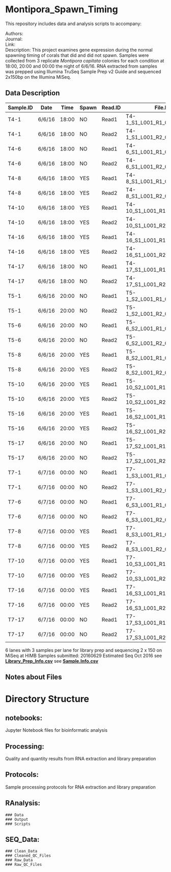 # Montipora_Spawn_Timing


This repository includes data and analysis scripts to accompany:

Authors:  
Journal:   
Link:   
Description: 
This project examines gene expression during the normal spawning timing of corals that did and did not spawn. Samples were collected from 3 replicate _Montipora capitata_ colonies for each condition at 18:00, 20:00 and 00:00 the night of 6/6/16. RNA extracted from samples was prepped using Illumina TruSeq Sample Prep v2 Guide and sequenced 2x150bp on the Illumina MiSeq.
 
## Data Description

**Sample.ID** | **Date** | **Time** | **Spawn** | **Read.ID** | **File.ID** | **Read.Count**  
 ------ | ------ | ------ | ------ | ------ | ------ | ------ 
T4-1 | 6/6/16 | 18:00 | NO | Read1 | T4-1_S1_L001_R1_001.fastq.gz |
T4-1 | 6/6/16 | 18:00 | NO | Read2 | T4-1_S1_L001_R2_001.fastq.gz |
T4-6 | 6/6/16 | 18:00 | NO | Read1 | T4-6_S1_L001_R1_001.fastq.gz |
T4-6 | 6/6/16 | 18:00 | NO | Read2 | T4-6_S1_L001_R2_001.fastq.gz |
T4-8 | 6/6/16 | 18:00 | YES | Read1 | T4-8_S1_L001_R1_001.fastq.gz |
T4-8 | 6/6/16 | 18:00 | YES | Read2 | T4-8_S1_L001_R2_001.fastq.gz |
T4-10 | 6/6/16 | 18:00 | YES | Read1 | T4-10_S1_L001_R1_001.fastq.gz |
T4-10 | 6/6/16 | 18:00 | YES | Read2 | T4-10_S1_L001_R2_001.fastq.gz |
T4-16 | 6/6/16 | 18:00 | YES | Read1 | T4-16_S1_L001_R1_001.fastq.gz |
T4-16 | 6/6/16 | 18:00 | YES | Read2 | T4-16_S1_L001_R2_001.fastq.gz |
T4-17 | 6/6/16 | 18:00 | NO | Read1 | T4-17_S1_L001_R1_001.fastq.gz |
T4-17 | 6/6/16 | 18:00 | NO | Read2 | T4-17_S1_L001_R2_001.fastq.gz |
T5-1 | 6/6/16 | 20:00 | NO | Read1 | T5-1_S2_L001_R1_001.fastq.gz |
T5-1 | 6/6/16 | 20:00 | NO | Read2 | T5-1_S2_L001_R2_001.fastq.gz |
T5-6 | 6/6/16 | 20:00 | NO | Read1 | T5-6_S2_L001_R1_001.fastq.gz |
T5-6 | 6/6/16 | 20:00 | NO | Read2 | T5-6_S2_L001_R2_001.fastq.gz |
T5-8 | 6/6/16 | 20:00 | YES | Read1 | T5-8_S2_L001_R1_001.fastq.gz |
T5-8 | 6/6/16 | 20:00 | YES | Read2 | T5-8_S2_L001_R2_001.fastq.gz |
T5-10 | 6/6/16 | 20:00 | YES | Read1 | T5-10_S2_L001_R1_001.fastq.gz |
T5-10 | 6/6/16 | 20:00 | YES | Read2 | T5-10_S2_L001_R2_001.fastq.gz |
T5-16 | 6/6/16 | 20:00 | YES | Read1 | T5-16_S2_L001_R1_001.fastq.gz |
T5-16 | 6/6/16 | 20:00 | YES | Read2 | T5-16_S2_L001_R2_001.fastq.gz |
T5-17 | 6/6/16 | 20:00 | NO | Read1 | T5-17_S2_L001_R1_001.fastq.gz |
T5-17 | 6/6/16 | 20:00 | NO | Read2 | T5-17_S2_L001_R2_001.fastq.gz |
T7-1 | 6/7/16 | 00:00 | NO | Read1 | T7-1_S3_L001_R1_001.fastq.gz |
T7-1 | 6/7/16 | 00:00 | NO | Read2 | T7-1_S3_L001_R2_001.fastq.gz |
T7-6 | 6/7/16 | 00:00 | NO | Read1 | T7-6_S3_L001_R1_001.fastq.gz |
T7-6 | 6/7/16 | 00:00 | NO | Read2 | T7-6_S3_L001_R2_001.fastq.gz |
T7-8 | 6/7/16 | 00:00 | YES | Read1 | T7-8_S3_L001_R1_001.fastq.gz |
T7-8 | 6/7/16 | 00:00 | YES | Read2 | T7-8_S3_L001_R2_001.fastq.gz |
T7-10 | 6/7/16 | 00:00 | YES | Read1 | T7-10_S3_L001_R1_001.fastq.gz |
T7-10 | 6/7/16 | 00:00 | YES | Read2 | T7-10_S3_L001_R2_001.fastq.gz |
T7-16 | 6/7/16 | 00:00 | YES | Read1 | T7-16_S3_L001_R1_001.fastq.gz |
T7-16 | 6/7/16 | 00:00 | YES | Read2 | T7-16_S3_L001_R2_001.fastq.gz |
T7-17 | 6/7/16 | 00:00 | NO | Read1 | T7-17_S3_L001_R1_001.fastq.gz |
T7-17 | 6/7/16 | 00:00 | NO | Read2 | T7-17_S3_L001_R2_001.fastq.gz |



6 lanes with 3 samples per lane for library prep and sequencing 2 x 150 on MiSeq at HIMB
Samples submitted: 20160629
Estimated Seq Oct 2016
see [**Library_Prep_Info.csv**]()
see [**Sample.Info.csv**]()

## Notes about Files

# Directory Structure


## notebooks:
Jupyter Notebook files for bioinformatic analysis

## Processing:
Quality and quantity results from RNA extraction and library preparation 

## Protocols:
Sample processing protocols for RNA extraction and library preparation

## RAnalysis:
	### Data
	### Output
	### Scripts

## SEQ_Data:
	### Clean_Data
	### Cleaned_QC_Files
	### Raw_Data
	### Raw_QC_Files
 












